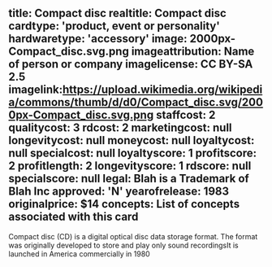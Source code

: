 title: Compact disc
realtitle: Compact disc
cardtype: 'product, event or personality'
hardwaretype: 'accessory'
image: 2000px-Compact_disc.svg.png
imageattribution: Name of person or company
imagelicense: CC BY-SA 2.5
imagelink:https://upload.wikimedia.org/wikipedia/commons/thumb/d/d0/Compact_disc.svg/2000px-Compact_disc.svg.png
staffcost: 2
qualitycost: 3
rdcost: 2
marketingcost: null
longevitycost: null
moneycost: null
loyaltycost: null
specialcost: null
loyaltyscore: 1
profitscore: 2
profitlength: 2
longevityscore: 1
rdscore: null
specialscore: null
legal: Blah is a Trademark of Blah Inc
approved: 'N'
yearofrelease: 1983
originalprice: $14
concepts: List of concepts associated with this card
---
Compact disc (CD) is a digital optical disc data storage format. The format was originally developed to store and play only sound recordingsIt is launched in America commercially in 1980
